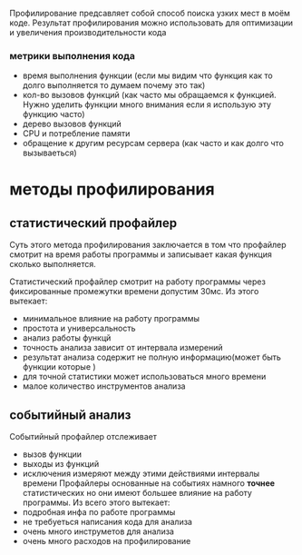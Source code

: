 Профилирование предсавляет собой способ поиска узких мест в моём коде. Результат профилирования можно использовать для оптимизации и увеличения производительности кода

### метрики выполнения кода
- время выполнения функции (если мы видим что функция как то долго выполняется то думаем почему это так)
- кол-во вызовов функций (как часто мы обращаемся к функцией. Нужно уделить функции много внимания если я использую эту функцию часто)
- дерево вызовов функций 
- CPU и потребление памяти 
- обращение к другим ресурсам сервера (как часто и как долго что вызываеться)
# методы профилирования
## статистический профайлер
Суть этого метода профилирования заключается в том что профайлер смотрит на время работы программы и записывает какая функция сколько выполняется.

Статистический профайлер смотрит на работу программы через фиксированные промежутки времени допустим 30мс. Из этого вытекает:
- минимальное влияние на работу программы
- простота и универсальность
- анализ работы функцй
- точность анализа зависит от интервала измерений
- результат анализа содержит не полную информацию(может быть функции которые )
- для точной статистики может использоваться много времени
- малое количество инструментов анализа
## событийный анализ
Событийный профайлер отслеживает
- вызов функции
- выходы из функций 
- исключения
измеряют между этими действиями интервалы времени
Профайлеры основанные на событиях намного **точнее** статистических но они имеют большее влияние на работу программы. Из всего этого вытекает:
- подробная инфа по работе программы
- не требуеться написания кода для анализа
- очень много инструметов для анализа
- очень много расходов на профилирование
